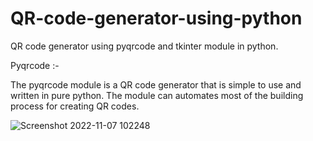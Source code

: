 # QR-code-generator-using-python
QR code generator using pyqrcode and tkinter module in python.  


Pyqrcode :-   

The pyqrcode module is a QR code generator that is simple to use and written in pure python.
The module can automates most of the building process for creating QR codes. 

![Screenshot 2022-11-07 102248](https://user-images.githubusercontent.com/99202913/200229283-09dc52b5-e527-4ac2-8fc9-ef1e3560d5c9.png)


